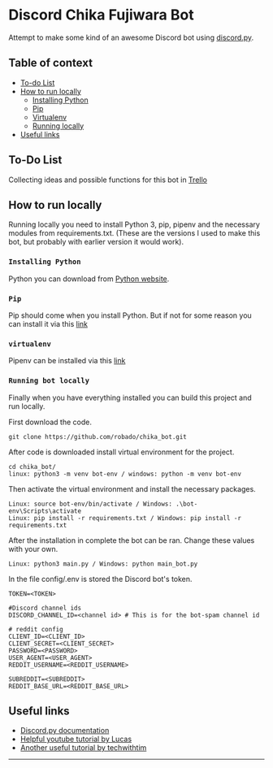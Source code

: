 # Discord Chika Fujiwara Bot
Attempt to make some kind of an awesome Discord bot using [discord.py](https://discordpy.readthedocs.io/en/latest/).

## Table of context 
- [To-do List](#to-do-list)
- [How to run locally](#how-to-run-locally)
    - [Installing Python](#installing-python)
    - [Pip](#pip)
    - [Virtualenv](#virtualenv)
    - [Running locally](#running-bot-locally)
- [Useful links](#useful-links)

## To-Do List
Collecting ideas and possible functions for this bot in [Trello](https://trello.com/b/grMHlFWZ/chika-bot)

## How to run locally
Running locally you need to install Python 3, pip, pipenv and the necessary modules from requirements.txt. (These are
 the
 versions I used to
 make
 this bot, but probably with earlier version it would work).

### `Installing Python`  
Python you can download from [Python website](https://www.python.org/downloads/).

### `Pip`  
Pip should come when you install Python. But if not for some reason you can install it via this [link](https://pip.pypa.io/en/stable/installing/)

### `virtualenv`  
Pipenv can be installed via this [link](https://packaging.python.org/guides/installing-using-pip-and-virtual-environments/)

### `Running bot locally`  
Finally when you have everything installed you can build this project and run locally. 

First download the code.
```
git clone https://github.com/robado/chika_bot.git
```

After code is downloaded install virtual environment for the project.
```
cd chika_bot/
linux: python3 -m venv bot-env / windows: python -m venv bot-env
```

Then activate the virtual environment and install the necessary packages.
```
Linux: source bot-env/bin/activate / Windows: .\bot-env\Scripts\activate
Linux: pip install -r requirements.txt / Windows: pip install -r requirements.txt 
```

After the installation in complete the bot can be ran. Change these values with your own.
```
Linux: python3 main.py / Windows: python main_bot.py
```
In the file config/.env is stored the Discord bot's token. 
```
TOKEN=<TOKEN>

#Discord channel ids
DISCORD_CHANNEL_ID=<channel id> # This is for the bot-spam channel id

# reddit config
CLIENT_ID=<CLIENT_ID>
CLIENT_SECRET=<CLIENT_SECRET>
PASSWORD=<PASSWORD>
USER_AGENT=<USER_AGENT>
REDDIT_USERNAME=<REDDIT_USERNAME>

SUBREDDIT=<SUBREDDIT>
REDDIT_BASE_URL=<REDDIT_BASE_URL>
```

## Useful links
* [Discord.py documentation](https://discordpy.readthedocs.io/en/latest/)
* [Helpful youtube tutorial by Lucas](https://www.youtube.com/watch?v=nW8c7vT6Hl4&list=PLW3GfRiBCHOhfVoiDZpSz8SM_HybXRPzZ)
* [Another useful tutorial by techwithtim](https://techwithtim.net/tutorials/discord-py/)
---
